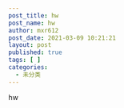 ```yaml
---
post_title: hw
post_name: hw
author: mxr612
post_date: 2021-03-09 10:21:21
layout: post
published: true
tags: [ ]
categories:
  - 未分类
---
```


hw
